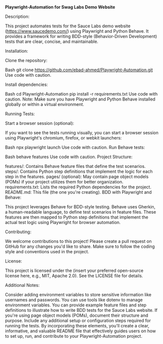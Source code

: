 **Playwright-Automation for Swag Labs Demo Website**

Description:

This project automates tests for the Sauce Labs demo website (https://www.saucedemo.com/) using Playwright and Python Behave. It provides a framework for writing BDD-style (Behavior-Driven Development) tests that are clear, concise, and maintainable.

Installation:

Clone the repository: 

Bash
git clone https://github.com/ebad-ahmed/Playwright-Automation.git
Use code with caution.

Install dependencies:

Bash
cd Playwright-Automation
pip install -r requirements.txt
Use code with caution.
Note: Make sure you have Playwright and Python Behave installed globally or within a virtual environment.

Running Tests:

Start a browser session (optional):

If you want to see the tests running visually, you can start a browser session using Playwright's chromium, firefox, or webkit launchers:

Bash
npx playwright launch
Use code with caution.
Run Behave tests:

Bash
behave features
Use code with caution.
Project Structure:

features/: Contains Behave feature files that define the test scenarios.
steps/: Contains Python step definitions that implement the logic for each step in the features.
pages/ (optional): May contain page object models (POMs) if your project utilizes them for better organization.
requirements.txt: Lists the required Python dependencies for the project.
README.md: This file (the one you're creating).
BDD with Playwright and Behave:

This project leverages Behave for BDD-style testing. Behave uses Gherkin, a human-readable language, to define test scenarios in feature files. These features are then mapped to Python step definitions that implement the actual test logic using Playwright for browser automation.

Contributing:

We welcome contributions to this project! Please create a pull request on GitHub for any changes you'd like to share. Make sure to follow the coding style and conventions used in the project.

License:

This project is licensed under the (insert your preferred open-source license here, e.g., MIT, Apache 2.0). See the LICENSE file for details.

Additional Notes:

Consider adding environment variables to store sensitive information like usernames and passwords. You can use tools like dotenv to manage environment variables.
You can provide example feature files and step definitions to illustrate how to write BDD tests for the Sauce Labs website.
If you're using page object models (POMs), document their structure and purpose.
Include any additional setup or configuration steps required for running the tests.
By incorporating these elements, you'll create a clear, informative, and valuable README file that effectively guides users on how to set up, run, and contribute to your Playwright-Automation project.
